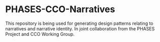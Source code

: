 # PHASES-CCO-Narratives
This repository is being used for generating design patterns relating to narratives and narrative identity. In joint collaboration from the PHASES Project and CCO Working Group.
